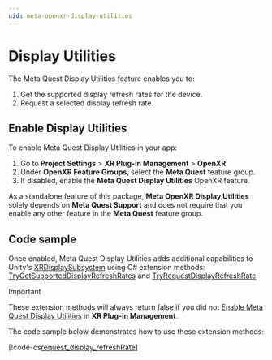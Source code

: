 ```yaml
---
uid: meta-openxr-display-utilities
---
```

# Display Utilities

The Meta Quest Display Utilities feature enables you to:
1. Get the supported display refresh rates for the device.
2. Request a selected display refresh rate.

## Enable Display Utilities

To enable Meta Quest Display Utilities in your app:

1. Go to **Project Settings** > **XR Plug-in Management** > **OpenXR**.
2. Under **OpenXR Feature Groups**, select the **Meta Quest** feature group.
3. If disabled, enable the **Meta Quest Display Utilities** OpenXR feature.

As a standalone feature of this package, **Meta OpenXR Display Utilities** solely depends on **Meta Quest Support** and does not require that you enable any other feature in the **Meta Quest** feature group.

## Code sample

Once enabled, Meta Quest Display Utilities adds additional capabilities to Unity's [XRDisplaySubsystem](xref:UnityEngine.XR.XRDisplaySubsystem) using C# extension methods: [TryGetSupportedDisplayRefreshRates](xref:UnityEngine.XR.OpenXR.Features.Meta.MetaOpenXRDisplaySubsystemExtensions.TryGetSupportedDisplayRefreshRates*) and [TryRequestDisplayRefreshRate](xref:UnityEngine.XR.OpenXR.Features.Meta.MetaOpenXRDisplaySubsystemExtensions.TryRequestDisplayRefreshRate*) 

> [!IMPORTANT]
> These extension methods will always return false if you did not [Enable Meta Quest Display Utilities](#enable-meta-quest-display-utilities) in **XR Plug-in Management**.

The code sample below demonstrates how to use these extension methods:

[!code-cs[request_display_refreshRate](../../Tests/CodeSamples/MetaQuestDisplayUtilitiesSample.cs#request_display_refreshRate)]
